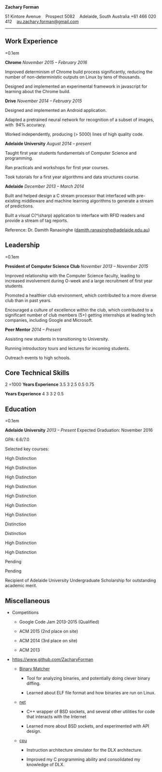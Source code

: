 <span>**Zachary Forman**</span>

51 Kintore Avenue    Prospect 5082    Adelaide, South Australia
+61 466 020 412    au.zachary.forman@gmail.com

* * * * *

Work Experience
---------------

=0.1em

<span>**Chrome**</span>
 <span>*November 2015 – February 2016*</span>

Improved determinism of Chrome build process significantly, reducing the number of non-deterministic outputs on Linux by tens of thousands.

Designed and implemented an experimental framework in javascript for learning about the Chrome build.

<span>**Drive**</span>
 <span>*November 2014 – February 2015*</span>

Designed and implemented an Android application.

Adapted a pretrained neural network for recognition of a subset of images, with  94% accuracy.

Worked independently, producing \(> 5000\) lines of high quality code.

<span>**Adelaide University**</span>
 <span>*August 2014 – present*</span>

Taught first year students fundamentals of Computer Science and programming.

Ran practicals and workshops for first year courses.

Took tutorials for a first year algorithms and data structures course.

<span>**Adelaide**</span>
 <span>*December 2013 – March 2014*</span>

Built and helped design a C stream processor that interfaced with pre-existing middleware and machine learning algorithms to generate a stream of predictions.

Built a visual C\(^\sharp\) application to interface with RFID readers and provide a stream of tag reports.

Reference: Dr. Damith Ranasinghe (damith.ranasinghe@adelaide.edu.au)

Leadership
----------

=0.1em

<span>**President of Computer Science Club**</span>
 <span>*November 2013 – November 2015*</span>

Improved relationship with the Computer Science faculty, leading to increased involvement during O-week and a large recruitment of first year students.

Promoted a healthier club environment, which contributed to a more diverse club than in past years.

Encouraged a culture of excellence within the club, which contributed to a significant number of club members (5+) getting internships at leading tech companies, including Google and Microsoft.

<span>**Peer Mentor**</span>
 <span>*2014 – Present*</span>

Assisting new students in transitioning to University.

Running introductory tours and lectures for incoming students.

Outreach events to high schools.

Core Technical Skills
---------------------

<span>2</span> =1000 <span>**Years Experience**</span>
 <span>3.5</span>
 <span>3</span>
 <span>2.5</span>
 <span>0.5</span>
 <span>0.75</span>

<span>**Years Experience**</span>
 <span>4</span>
 <span>3</span>
 <span>3</span>
 <span>2</span>
 <span>0.5</span>

Education
---------

=0.1em

<span>**Adelaide University**</span>
 <span>*2013 – Present*</span>
Expected Graduation: November 2016

GPA: 6.6/7.0

Selected key courses:

<span>High Distinction</span>

<span>High Distinction</span>

<span>High Distinction</span>

<span>High Distinction</span>

<span>High Distinction</span>

<span>High Distinction</span>

<span>High Distinction</span>

<span>Distinction</span>

<span>Distinction</span>

<span>High Distinction</span>

<span>High Distinction</span>

<span>Pending</span>

<span>Pending</span>

Recipient of Adelaide University Undergraduate Scholarship for outstanding academic merit.

Miscellaneous
-------------

-   Competitions

    -   Google Code Jam 2013-2015 (Qualified)

    -   ACM 2015 (2nd place on site)

    -   ACM 2014 (3rd place on site)

    -   ACM 2013

-   <span><https://www.github.com/ZacharyForman></span>

    -   [Binary Matcher](https://github.com/ZacharyForman/Binary_Matcher)

        -   Tool for analyzing binaries, and potentially doing clever binary diffing.

        -   Learned about ELF file format and how binaries are run on Linux.

    -   [net](https://github.com/ZacharyForman/net)

        -   C++ wrapper of BSD sockets, and several other utilities for code that interacts with the Internet

        -   Learned more about BSD sockets, and experimented with API design.

    -   [cpu](https://github.com/ZacharyForman/cpu)

        -   Instruction architecture simulator for the DLX architecture.

        -   Improved my C programming ability and consolidated my knowledge of DLX.
